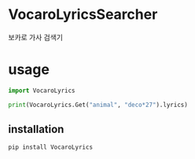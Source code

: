 # VocaroLyricsSearcher
보카로 가사 검색기

# usage
```python
import VocaroLyrics

print(VocaroLyrics.Get("animal", "deco*27").lyrics)
```
## installation
```shell
pip install VocaroLyrics
```

